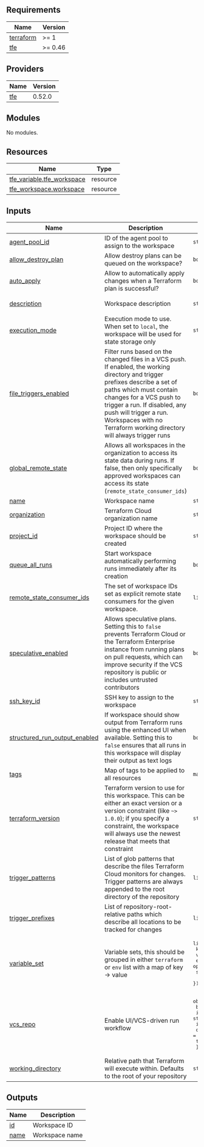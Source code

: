 ## Requirements

| Name | Version |
|------|---------|
| <a name="requirement_terraform"></a> [terraform](#requirement\_terraform) | >= 1 |
| <a name="requirement_tfe"></a> [tfe](#requirement\_tfe) | >= 0.46 |

## Providers

| Name | Version |
|------|---------|
| <a name="provider_tfe"></a> [tfe](#provider\_tfe) | 0.52.0 |

## Modules

No modules.

## Resources

| Name | Type |
|------|------|
| [tfe_variable.tfe_workspace](https://registry.terraform.io/providers/hashicorp/tfe/latest/docs/resources/variable) | resource |
| [tfe_workspace.workspace](https://registry.terraform.io/providers/hashicorp/tfe/latest/docs/resources/workspace) | resource |

## Inputs

| Name | Description | Type | Default | Required |
|------|-------------|------|---------|:--------:|
| <a name="input_agent_pool_id"></a> [agent\_pool\_id](#input\_agent\_pool\_id) | ID of the agent pool to assign to the workspace | `string` | `null` | no |
| <a name="input_allow_destroy_plan"></a> [allow\_destroy\_plan](#input\_allow\_destroy\_plan) | Allow destroy plans can be queued on the workspace? | `bool` | `true` | no |
| <a name="input_auto_apply"></a> [auto\_apply](#input\_auto\_apply) | Allow to automatically apply changes when a Terraform plan is successful? | `bool` | `false` | no |
| <a name="input_description"></a> [description](#input\_description) | Workspace description | `string` | `"Workspace managed by Terraform"` | no |
| <a name="input_execution_mode"></a> [execution\_mode](#input\_execution\_mode) | Execution mode to use. When set to `local`, the workspace will be used for state storage only | `string` | `"remote"` | no |
| <a name="input_file_triggers_enabled"></a> [file\_triggers\_enabled](#input\_file\_triggers\_enabled) | Filter runs based on the changed files in a VCS push. If enabled, the working directory and trigger prefixes describe a set of paths which must contain changes for a VCS push to trigger a run. If disabled, any push will trigger a run. Workspaces with no Terraform working directory will always trigger runs | `bool` | `true` | no |
| <a name="input_global_remote_state"></a> [global\_remote\_state](#input\_global\_remote\_state) | Allows all workspaces in the organization to access its state data during runs. If false, then only specifically approved workspaces can access its state (`remote_state_consumer_ids`) | `bool` | `false` | no |
| <a name="input_name"></a> [name](#input\_name) | Workspace name | `string` | n/a | yes |
| <a name="input_organization"></a> [organization](#input\_organization) | Terraform Cloud organization name | `string` | n/a | yes |
| <a name="input_project_id"></a> [project\_id](#input\_project\_id) | Project ID where the workspace should be created | `string` | `null` | no |
| <a name="input_queue_all_runs"></a> [queue\_all\_runs](#input\_queue\_all\_runs) | Start workspace automatically performing runs immediately after its creation | `bool` | `true` | no |
| <a name="input_remote_state_consumer_ids"></a> [remote\_state\_consumer\_ids](#input\_remote\_state\_consumer\_ids) | The set of workspace IDs set as explicit remote state consumers for the given workspace. | `list(string)` | `[]` | no |
| <a name="input_speculative_enabled"></a> [speculative\_enabled](#input\_speculative\_enabled) | Allows speculative plans.  Setting this to `false` prevents Terraform Cloud or the Terraform Enterprise instance from running plans on pull requests, which can improve security if the VCS repository is public or includes untrusted contributors | `bool` | `true` | no |
| <a name="input_ssh_key_id"></a> [ssh\_key\_id](#input\_ssh\_key\_id) | SSH key to assign to the workspace | `string` | `null` | no |
| <a name="input_structured_run_output_enabled"></a> [structured\_run\_output\_enabled](#input\_structured\_run\_output\_enabled) | If workspace should show output from Terraform runs using the enhanced UI when available. Setting this to `false` ensures that all runs in this workspace will display their output as text logs | `bool` | `true` | no |
| <a name="input_tags"></a> [tags](#input\_tags) | Map of tags to be applied to all resources | `map(string)` | `{}` | no |
| <a name="input_terraform_version"></a> [terraform\_version](#input\_terraform\_version) | Terraform version to use for this workspace. This can be either an exact version or a version constraint (like `~> 1.0.0`); if you specify a constraint, the workspace will always use the newest release that meets that constraint | `string` | `null` | no |
| <a name="input_trigger_patterns"></a> [trigger\_patterns](#input\_trigger\_patterns) | List of glob patterns that describe the files Terraform Cloud monitors for changes. Trigger patterns are always appended to the root directory of the repository | `list(string)` | `null` | no |
| <a name="input_trigger_prefixes"></a> [trigger\_prefixes](#input\_trigger\_prefixes) | List of repository-root-relative paths which describe all locations to be tracked for changes | `list(string)` | `null` | no |
| <a name="input_variable_set"></a> [variable\_set](#input\_variable\_set) | Variable sets, this should be grouped in either `terraform` or `env` list with a map of key -> value | <pre>list(object({<br>    key       = string<br>    value     = string<br>    env       = optional(string, "env")<br>    sensitive = optional(bool, false)<br>  }))</pre> | `[]` | no |
| <a name="input_vcs_repo"></a> [vcs\_repo](#input\_vcs\_repo) | Enable UI/VCS-driven run workflow | <pre>object({<br>    branch             = optional(string)<br>    identifier         = string<br>    ingress_submodules = optional(bool, false)<br>    oauth_token_id     = string<br>    tags_regex         = optional(string)<br>  })</pre> | `null` | no |
| <a name="input_working_directory"></a> [working\_directory](#input\_working\_directory) | Relative path that Terraform will execute within. Defaults to the root of your repository | `string` | `null` | no |

## Outputs

| Name | Description |
|------|-------------|
| <a name="output_id"></a> [id](#output\_id) | Workspace ID |
| <a name="output_name"></a> [name](#output\_name) | Workspace name |
